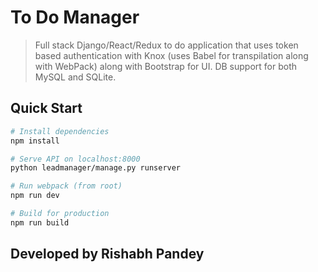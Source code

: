 # To Do Manager

> Full stack Django/React/Redux to do application that uses token based authentication with Knox (uses Babel for transpilation along with WebPack) along with Bootstrap for UI. DB support for both MySQL and SQLite.

## Quick Start

```bash
# Install dependencies
npm install

# Serve API on localhost:8000
python leadmanager/manage.py runserver

# Run webpack (from root)
npm run dev

# Build for production
npm run build
```

## Developed by Rishabh Pandey